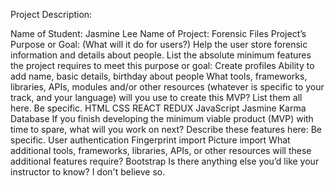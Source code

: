 Project Description:

Name of Student: Jasmine Lee
Name of Project: Forensic Files
Project’s Purpose or Goal: (What will it do for users?) Help the user store forensic information and details about people.
List the absolute minimum features the project requires to meet this purpose or goal:
Create profiles
Ability to add name, basic details, birthday about people
What tools, frameworks, libraries, APIs, modules and/or other resources (whatever is specific to your track, and your language) will you use to create this MVP? List them all here. Be specific.
HTML
CSS
REACT
REDUX
JavaScript
Jasmine
Karma
Database
If you finish developing the minimum viable product (MVP) with time to spare, what will you work on next? Describe these features here: Be specific.
User authentication
Fingerprint import
Picture import
What additional tools, frameworks, libraries, APIs, or other resources will these additional features require?
Bootstrap
Is there anything else you’d like your instructor to know?
I don't believe so.

 
